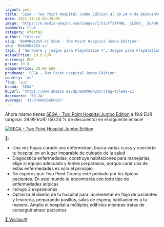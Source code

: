 ```yaml
---
layout: post
title: 'SEGA - Two Point Hospital Jumbo Edition al 50.24 % de descuento'
date: 2021-11-16 05:29:00
image: 'https://m.media-amazon.com/images/I/51cFfsTPHNL._SL500_._SL400_.jpg'
comments: true
category: ofertas
author: 'tole.es'
slug: 'B08VKB42SV-es SEGA - Two Point Hospital Jumbo Edition'
sku: 'B08VKB42SV-es'
tags: [ 'Hardware y juegos para PlayStation 4','Juegos para PlayStation 4','Videojuegos','sega', ]
actualPrice: 19.9 EUR
currency: EUR
price: 19.9
comparePrice: 39.99 EUR
prodname: 'SEGA - Two Point Hospital Jumbo Edition'
country: 'es'
flag: '🇪🇸'
brand: 'SEGA'
buyurl: 'https://www.amazon.es/dp/B08VKB42SV/?tag=tolees-21'
descuento: '50.24'
average: '31.4766666666667'
---
```


Ahora mismo tienes [SEGA - Two Point Hospital Jumbo Edition](https://www.amazon.es/dp/B08VKB42SV/?tag=tolees-21) a 19.9 EUR (original: 39.99 EUR) (50.24 %  de descuento) en el siguiente enlace!

[![SEGA - Two Point Hospital Jumbo Edition](https://m.media-amazon.com/images/I/51cFfsTPHNL._SL500_._SL400_.jpg)](https://www.amazon.es/dp/B08VKB42SV/?tag=tolees-21)

🔎:

- Una vez hayas curado una enfermedad, busca varias curas y convierte tu hospital en un lugar imparable de cuidado de la salud
- Diagnostica enfermedades, construye habitaciones para manejarlas, elige al equipo adecuado y tenles preparados, porque curar una de estas enfermedades es solo el principio
- No esperes que Two Point County esté poblado por los típicos pacientes. En este mundo te encontrarás con todo tipo de enfermedades atípicas
- Incluye 2 expansiones
- Optimiza el diseño de tu hospital para incrementar en flujo de pacientes y tesorería, preparando pasillos, salas de espera, habitaciones a tu manera. Amplía el hospital a múltiples edificios mientras tratas de conseguir atraer pacientes

[🛒 Visítala!!!](https://www.amazon.es/dp/B08VKB42SV/?tag=tolees-21)
